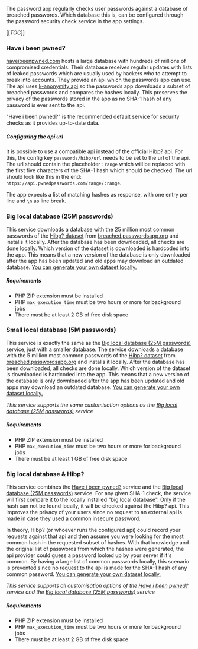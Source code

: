 The password app regularly checks user passwords against a database of breached passwords.
Which database this is, can be configured through the password security check service in the app settings.

[[_TOC_]]


### Have i been pwned?
[haveibeenpwned.com](https://haveibeenpwned.com/) hosts a large database with hundreds of millions of compromised credentials.
Their database receives regular updates with lists of leaked passwords which are usually used by hackers who to attempt to break into accounts.
They provide an api which the passwords app can use.
The api uses [k-anonymity api](https://www.troyhunt.com/ive-just-launched-pwned-passwords-version-2/#cloudflareprivacyandkanonymity) so the passwords app downloads a subset of breached passwords and compares the hashes locally.
This preserves the privacy of the passwords stored in the app as no SHA-1 hash of any password is ever sent to the api.

"Have i been pwned?" is the recommended default service for security checks as it provides up-to-date data.

##### Configuring the api url
It is possible to use a compatible api instead of the official Hibp? api.
For this, the config key `passwords/hibp/url` needs to be set to the url of the api.
The url should contain the placeholder `:range` which will be replaced with the first five characters of the SHA-1 hash which should be checked.
The url should look like this in the end: `https://api.pwnedpasswords.com/range/:range`.

The app expects a list of matching hashes as response, with one entry per line and `\n` as line break.


### Big local database (25M passwords)
This service downloads a database with the 25 million most common passwords of the [Hibp? dataset](https://haveibeenpwned.com/Passwords) from [breached.passwordsapp.org](https://breached.passwordsapp.org) and installs it locally.
After the database has been downloaded, all checks are done locally. 
Which version of the dataset is downloaded is hardcoded into the app.
This means that a new version of the database is only downloaded after the app has been updated and old apps may download an outdated database.
[You can generate your own dataset locally.](../Guides/Services/Generating-the-password-database)

##### Requirements
- PHP ZIP extension must be installed
- PHP `max_execution_time` must be two hours or more for background jobs
- There must be at least 2 GB of free disk space



### Small local database (5M passwords)
This service is exactly the same as the [Big local database (25M passwords)](#big-local-database-25m-passwords) service, just with a smaller database.
The service downloads a database with the 5 million most common passwords of the [Hibp? dataset](https://haveibeenpwned.com/Passwords) from [breached.passwordsapp.org](https://breached.passwordsapp.org) and installs it locally.
After the database has been downloaded, all checks are done locally.
Which version of the dataset is downloaded is hardcoded into the app.
This means that a new version of the database is only downloaded after the app has been updated and old apps may download an outdated database.
[You can generate your own dataset locally.](../Guides/Services/Generating-the-password-database)

_This service supports the same customisation options as the [Big local database (25M passwords)](#big-local-database-25m-passwords) service_

##### Requirements
- PHP ZIP extension must be installed
- PHP `max_execution_time` must be two hours or more for background jobs
- There must be at least 1 GB of free disk space



### Big local database & Hibp?
This service combines the [Have i been pwned?](#have-i-been-pwned) service and the [Big local database (25M passwords)](#big-local-database-25m-passwords) service.
For any given SHA-1 check, the service will first compare it to the locally installed "big local database".
Only if the hash can not be found locally, it will be checked against the Hibp? api.
This improves the privacy of your users since no request to an external api is made in case they used a common insecure password.

In theory, Hibp? (or whoever runs the configured api) could record your requests against that api and then assume you were looking for the most common hash in the requested subset of hashes.
With that knowledge and the original list of passwords from which the hashes were generated, the api provider could guess a password looked up by your server if it's common.
By having a large list of common passwords locally, this scenario is prevented since no request to the api is made for the SHA-1 hash of any common password.
[You can generate your own dataset locally.](../Guides/Services/Generating-the-password-database)

_This service supports all customisation options of the [Have i been pwned?](#have-i-been-pwned) service and the [Big local database (25M passwords)](#big-local-database-25m-passwords) service_

##### Requirements
- PHP ZIP extension must be installed
- PHP `max_execution_time` must be two hours or more for background jobs
- There must be at least 2 GB of free disk space